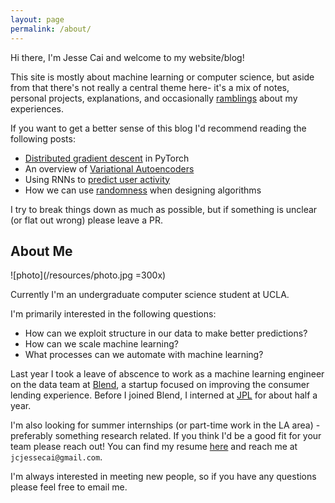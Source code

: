 ```yaml
---
layout: page
permalink: /about/
---
```


Hi there, I'm Jesse Cai and welcome to my website/blog!

This site is mostly about machine learning or computer science, but aside from that there's not really a central theme here- it's a mix of notes, personal projects, explanations, and occasionally [ramblings](/tags/#non-technical) about my experiences.

If you want to get a better sense of this blog I'd recommend reading the following posts:
- [Distributed gradient descent](/Distbelief) in PyTorch
- An overview of [Variational Autoencoders](/Variational-Autoencoders)
- Using RNNs to [predict user activity](/Predicting-User-Submission)
- How we can use [randomness](/Randomness) when designing algorithms

I try to break things down as much as possible, but if something is unclear (or flat out wrong) please leave a PR.

## About Me

![photo](/resources/photo.jpg =300x)

Currently I'm an undergraduate computer science student at UCLA.

I'm primarily interested in the following questions:
- How can we exploit structure in our data to make better predictions?
- How can we scale machine learning?
- What processes can we automate with machine learning?

Last year I took a leave of abscence to work as a machine learning engineer on the data team at [Blend](https://blend.com), a startup focused on improving the consumer lending experience.
Before I joined Blend, I interned at [JPL](https://www.jpl.nasa.gov/) for about half a year.

I'm also looking for summer internships (or part-time work in the LA area) - preferably something research related. If you think I'd be a good fit for your team please reach out! You can find my resume [here](/resources/Jesse_Cai_Resume.pdf) and reach me at `jcjessecai@gmail.com`.

I'm always interested in meeting new people, so if you have any questions please feel free to email me. 
